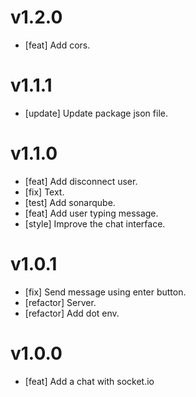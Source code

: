 # v1.2.0

- [feat] Add cors.

# v1.1.1

- [update] Update package json file.

# v1.1.0

- [feat] Add disconnect user.
- [fix] Text.
- [test] Add sonarqube.
- [feat] Add user typing message.
- [style] Improve the chat interface.

# v1.0.1

- [fix] Send message using enter button.
- [refactor] Server.
- [refactor] Add dot env.

# v1.0.0

- [feat] Add a chat with socket.io